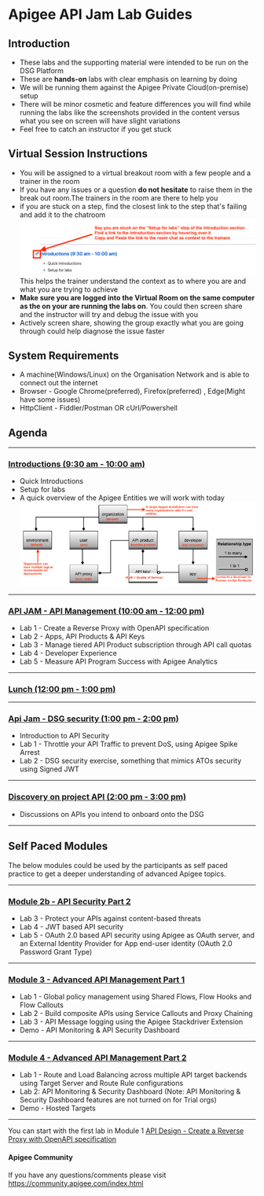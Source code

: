 # Apigee API Jam Lab Guides
## Introduction
* These labs and the supporting material were intended to be run on the DSG  Platform 
* These are **hands-on** labs with clear emphasis on learning by doing
* We will be running them against the Apigee Private Cloud(on-premise) setup
* There will be minor cosmetic and feature differences you will find while running the labs like the screenshots provided in the content versus what you see on screen will have slight variations 
* Feel free to catch an instructor if you get stuck

## Virtual Session Instructions
* You will be assigned to a virtual breakout room with a few people and a trainer in the room
* If you have any issues or a question **do not hesitate** to raise them in the break out room.The trainers in the room are there to help you
* if you are stuck on a step, find the closest link to the step that's failing and add it to the chatroom
![Shows a screenshot for asking for help by finding the closest section link you can find for the step you are on](./media/asking_for_help.png)
  This helps the trainer understand the context as to where you are and what you are trying to achieve 
* **Make sure you are logged into the Virtual Room on the same computer as the on your are running the labs on**. You could then screen share and the instructor will try and debug the issue with you 
* Actively screen share, showing the group exactly what you are going through could help diagnose the issue faster

## System Requirements
* A machine(Windows/Linux) on the Organisation Network and is able to connect out the internet
* Browser - Google Chrome(preferred), Firefox(preferred) , Edge(Might have some issues)
* HttpClient - Fiddler/Postman OR cUrl/Powershell

## Agenda

** **
### [Introductions (9:30 am - 10:00 am)](#)
* Quick Introductions
* Setup for labs 
* A quick overview of the Apigee Entities we will work with today
  ![A brief look at Apigee Entities](./media/apigee_entities.png)
  

** **

### [API JAM - API Management (10:00 am - 12:00 pm)](./Module-1) 
* Lab 1 - Create a Reverse Proxy with OpenAPI specification
* Lab 2 - Apps, API Products & API Keys
* Lab 3 - Manage tiered API Product subscription through API call quotas
* Lab 4 - Developer Experience
* Lab 5 - Measure API Program Success with Apigee Analytics

** **

### [Lunch (12:00 pm - 1:00 pm)](#)

** ** 

### [Api Jam - DSG security (1:00 pm - 2:00 pm)](./Module-2a) 
* Introduction to API Security
* Lab 1 - Throttle your API Traffic to prevent DoS, using Apigee Spike Arrest
* Lab 2 - DSG security exercise, something that mimics ATOs security using Signed JWT

** **

### [Discovery on project API (2:00 pm - 3:00 pm)](#)
* Discussions on APIs you intend to onboard onto the DSG

** **

## Self Paced Modules

The below modules could be used by the participants as self paced practice to get a deeper understanding of advanced Apigee topics.

** **
### [Module 2b - API Security Part 2](./Module-2b) 
* Lab 3 - Protect your APIs against content-based threats
* Lab 4 - JWT based API security
* Lab 5 - OAuth 2.0 based API security using Apigee as OAuth server, and an External Identity Provider for App end-user identity (OAuth 2.0 Password Grant Type)

** **

### [Module 3 - Advanced API Management Part 1](./Module-3) 
* Lab 1 - Global policy management using Shared Flows, Flow Hooks and Flow Callouts
* Lab 2 - Build composite APIs using Service Callouts and Proxy Chaining
* Lab 3 - API Message logging using the Apigee Stackdriver Extension
* Demo - API Monitoring & API Security Dashboard

** **

### [Module 4 - Advanced API Management Part 2](./Module-4) 
* Lab 1 - Route and Load Balancing across multiple API target backends using Target Server and Route Rule configurations
* Lab 2: API Monitoring & Security Dashboard (Note: API Monitoring & Security Dashboard features are not turned on for Trial orgs)
* Demo - Hosted Targets

** **

You can start with the first lab in Module 1 [API Design - Create a Reverse Proxy with OpenAPI specification](./Module-1/Labs/Lab%201)

#### Apigee Community 
If you have any questions/comments please visit https://community.apigee.com/index.html



